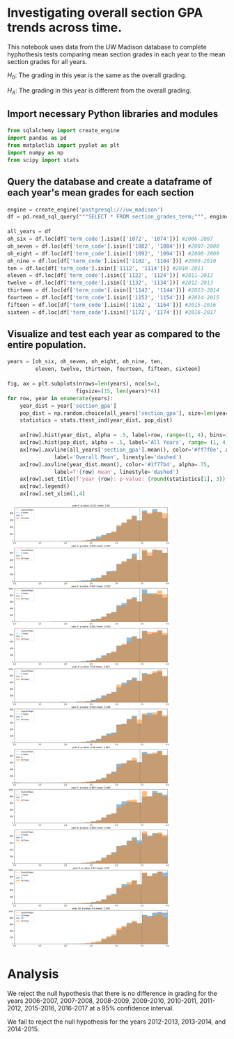 
# Investigating overall section GPA trends across time.

This notebook uses data from the UW Madison database to complete hyphothesis tests comparing mean section grades in each year to the mean section grades for all years.

$H_0$: The grading in this year is the same as the overall grading.

$H_A$: The grading in this year is different from the overall grading.

## Import necessary Python libraries and modules


```python
from sqlalchemy import create_engine
import pandas as pd
from matplotlib import pyplot as plt
import numpy as np
from scipy import stats
```

## Query the database and create a dataframe of each year's mean grades for each section


```python
engine = create_engine('postgresql:///uw_madison')
df = pd.read_sql_query("""SELECT * FROM section_grades_term;""", engine)

all_years = df
oh_six = df.loc[df['term_code'].isin(['1072', '1074'])] #2006-2007
oh_seven = df.loc[df['term_code'].isin(['1082', '1084'])] #2007-2008
oh_eight = df.loc[df['term_code'].isin(['1092', '1094'])] #2008-2009
oh_nine = df.loc[df['term_code'].isin(['1102', '1104'])] #2009-2010
ten = df.loc[df['term_code'].isin(['1112', '1114'])] #2010-2011
eleven = df.loc[df['term_code'].isin(['1122', '1124'])] #2011-2012
twelve = df.loc[df['term_code'].isin(['1132', '1134'])] #2012-2013
thirteen = df.loc[df['term_code'].isin(['1142', '1144'])] #2013-2014
fourteen = df.loc[df['term_code'].isin(['1152', '1154'])] #2014-2015
fifteen = df.loc[df['term_code'].isin(['1162', '1164'])] #2015-2016
sixteen = df.loc[df['term_code'].isin(['1172', '1174'])] #2016-2017
```

## Visualize and test each year as compared to the entire population.


```python
years = [oh_six, oh_seven, oh_eight, oh_nine, ten, 
         eleven, twelve, thirteen, fourteen, fifteen, sixteen]

fig, ax = plt.subplots(nrows=len(years), ncols=1,
                      figsize=(15, len(years)*4))
for row, year in enumerate(years):
    year_dist = year['section_gpa']
    pop_dist = np.random.choice(all_years['section_gpa'], size=len(year_dist), replace=False)
    statistics = stats.ttest_ind(year_dist, pop_dist)
    
    ax[row].hist(year_dist, alpha = .5, label=row, range=(1, 4), bins=30)
    ax[row].hist(pop_dist, alpha = .5, label='All Years', range= (1, 4), bins=30)
    ax[row].axvline(all_years['section_gpa'].mean(), color='#ff7f0e', alpha=.75, 
               label='Overall Mean', linestyle='dashed')
    ax[row].axvline(year_dist.mean(), color='#1f77b4', alpha=.75, 
               label=f'{row} mean', linestyle='dashed')
    ax[row].set_title(f'year {row}: p-value: {round(statistics[1], 3)} mean: {round(year_dist.mean(), 3)}')
    ax[row].legend()
    ax[row].set_xlim(1,4)
```


![png](grade_inflation_all_years_files/grade_inflation_all_years_7_0.png)


# Analysis

We reject the null hypothesis that there is no difference in grading for the years 2006-2007, 2007-2008, 2008-2009, 2009-2010, 2010-2011, 2011-2012, 2015-2016, 2016-2017 at a 95% confidence interval.

We fail to reject the null hypothesis for the years 2012-2013, 2013-2014, and 2014-2015.
